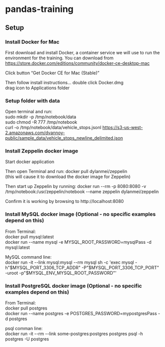 # pandas-training

## Setup
### Install Docker for Mac
First download and install Docker, a container service we will use to run the environment for the training.  You can download from https://store.docker.com/editions/community/docker-ce-desktop-mac

Click button “Get Docker CE for Mac (Stable)”

Then follow install instructions...
double click Docker.dmg  
drag icon to Applications folder  

### Setup folder with data
Open terminal and run:  
sudo mkdir -p /tmp/notebook/data  
sudo chmod -R 777 /tmp/notebook  
curl -o /tmp/notebook/data/vehicle_stops.jsonl https://s3-us-west-2.amazonaws.com/dvannoy-public/sample_data/vehicle_stops_newline_delimited.json


### Install Zeppelin docker image
Start docker application

Then open Terminal and run:
docker pull dylanmei/zeppelin  
(this will cause it to download the docker image for Zeppelin)

Then start up Zeppelin by running:
docker run --rm -p 8080:8080 -v /tmp/notebook:/usr/zeppelin/notebook --name zeppelin dylanmei/zeppelin

Confirm it is working by browsing to http://localhost:8080


### Install MySQL docker image (Optional - no specific examples depend on this)
From Terminal:  
docker pull mysql:latest  
docker run --name mysql -e MYSQL_ROOT_PASSWORD=mysqlPass -d mysql:latest  

MySQL command line:  
docker run -it --link mysql:mysql --rm mysql sh -c 'exec mysql -h"$MYSQL_PORT_3306_TCP_ADDR" -P"$MYSQL_PORT_3306_TCP_PORT" -uroot -p"$MYSQL_ENV_MYSQL_ROOT_PASSWORD"'

### Install PostgreSQL docker image (Optional - no specific examples depend on this)
From Terminal:  
docker pull postgres  
docker run --name postgres -e POSTGRES_PASSWORD=mypostgresPass -d postgres  

psql comman line:  
docker run -it --rm --link some-postgres:postgres postgres psql -h postgres -U postgres  
